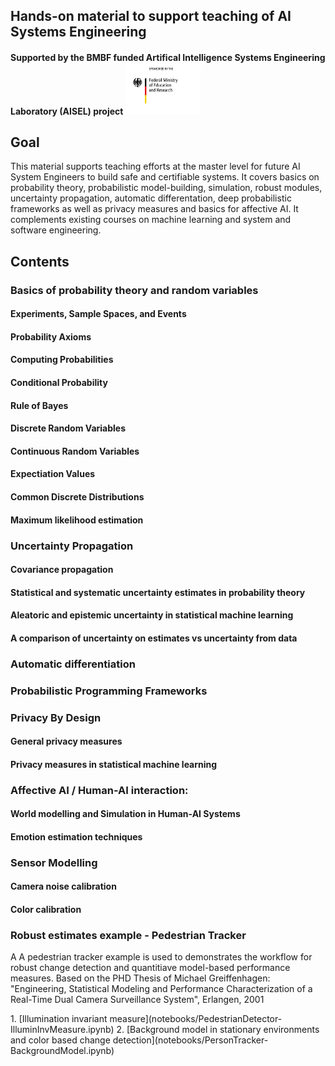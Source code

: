 ## Hands-on material to support teaching of AI Systems Engineering

#### Supported by the BMBF funded Artifical Intelligence Systems Engineering Laboratory (AISEL) project  <img src="pics/BMBF_gefoerdert_2017_en.jpg" width="120">



## Goal
This material supports teaching efforts at the master level for future AI System Engineers to build safe and certifiable systems. 
It covers basics on probability theory, probabilistic model-building, simulation, robust modules, uncertainty propagation, automatic differentation, deep probabilistic frameworks as well as privacy measures and basics for affective AI. It complements existing courses on machine learning and system and software engineering. 



## Contents
### Basics of probability theory and random variables
#### Experiments, Sample Spaces, and Events
#### Probability Axioms 
#### Computing Probabilities 
#### Conditional Probability
#### Rule of Bayes 
#### Discrete Random Variables 
#### Continuous Random Variables  
#### Expectiation Values
#### Common Discrete Distributions
#### Maximum likelihood estimation

### Uncertainty Propagation 

####	Covariance propagation
####	Statistical and systematic uncertainty estimates in probability theory
####	Aleatoric and epistemic uncertainty in statistical machine learning
####	A comparison of uncertainty on estimates vs uncertainty from data

###	Automatic differentiation

###	Probabilistic Programming Frameworks

###	Privacy By Design
####	General privacy measures  
####	Privacy measures in statistical machine learning

###	Affective AI / Human-AI interaction:
####	World modelling and Simulation in Human-AI Systems
####	Emotion estimation techniques

###	Sensor Modelling
####	Camera noise calibration 
####	Color calibration 

### Robust estimates example - Pedestrian Tracker
<p>A A pedestrian tracker example is used to demonstrates the workflow for robust change detection and quantitiave model-based performance measures.
Based on the PHD Thesis of Michael Greiffenhagen: "Engineering, Statistical Modeling and Performance Characterization of a Real-Time Dual Camera Surveillance System", Erlangen, 2001</p>
1. [Illumination invariant measure](notebooks/PedestrianDetector-IlluminInvMeasure.ipynb)
2. [Background model in stationary environments and color based change detection](notebooks/PersonTracker-BackgroundModel.ipynb)
